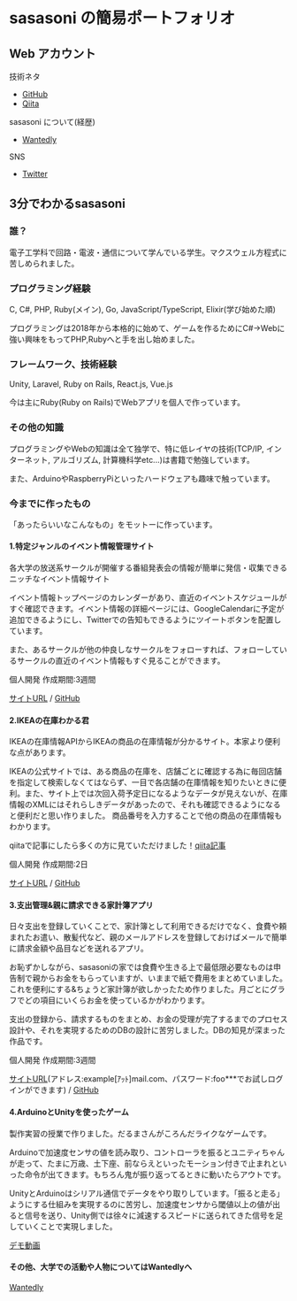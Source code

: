 # sasasoni の簡易ポートフォリオ

## Web アカウント

技術ネタ

- [GitHub](https://github.com/sasasoni)
- [Qiita](https://qiita.com/sasasoni)

sasasoni について(経歴)

- [Wantedly](https://www.wantedly.com/users/73013752)

SNS

- [Twitter](https://twitter.com/sasanium)

## 3分でわかるsasasoni

### 誰？

電子工学科で回路・電波・通信について学んでいる学生。マクスウェル方程式に苦しめられました。

### プログラミング経験

C, C#, PHP, Ruby(メイン), Go, JavaScript/TypeScript, Elixir(学び始めた順)

プログラミングは2018年から本格的に始めて、ゲームを作るためにC#→Webに強い興味をもってPHP,Rubyへと手を出し始めました。

### フレームワーク、技術経験

Unity, Laravel, Ruby on Rails, React.js, Vue.js

今は主にRuby(Ruby on Rails)でWebアプリを個人で作っています。

### その他の知識

プログラミングやWebの知識は全て独学で、特に低レイヤの技術(TCP/IP, インターネット, アルゴリズム, 計算機科学etc...)は書籍で勉強しています。

また、ArduinoやRaspberryPiといったハードウェアも趣味で触っています。

### 今までに作ったもの

「あったらいいなこんなもの」をモットーに作っています。

#### 1.特定ジャンルのイベント情報管理サイト

各大学の放送系サークルが開催する番組発表会の情報が簡単に発信・収集できるニッチなイベント情報サイト

イベント情報トップページのカレンダーがあり、直近のイベントスケジュールがすぐ確認できます。イベント情報の詳細ページには、GoogleCalendarに予定が追加できるようにし、Twitterでの告知もできるようにツイートボタンを配置しています。

また、あるサークルが他の仲良しなサークルをフォローすれば、フォローしているサークルの直近のイベント情報もすぐ見ることができます。

個人開発 作成期間:3週間

[サイトURL](https://banpatsu.herokuapp.com/) / [GitHub](https://github.com/sasasoni/Banpatsu.com)

#### 2.IKEAの在庫わかる君

IKEAの在庫情報APIからIKEAの商品の在庫情報が分かるサイト。本家より便利な点があります。

IKEAの公式サイトでは、ある商品の在庫を、店舗ごとに確認する為に毎回店舗を指定して検索しなくてはならず、一目で各店舗の在庫情報を知りたいときに便利。また、サイト上では次回入荷予定日になるようなデータが見えないが、在庫情報のXMLにはそれらしきデータがあったので、それも確認できるようになると便利だと思い作りました。 商品番号を入力することで他の商品の在庫情報もわかります。 

qiitaで記事にしたら多くの方に見ていただけました！[qiita記事](https://qiita.com/sasasoni/items/b8223453542c90689b84) 

個人開発 作成期間:2日

[サイトURL](https://ikea-stock-finder.herokuapp.com/) / [GitHub](https://github.com/sasasoni/ikea_stock_finder)

#### 3.支出管理&親に請求できる家計簿アプリ

日々支出を登録していくことで、家計簿として利用できるだけでなく、食費や頼まれたお遣い、散髪代など、親のメールアドレスを登録しておけばメールで簡単に請求金額や品目などを送れるアプリ。

お恥ずかしながら、sasasoniの家では食費や生きる上で最低限必要なものは申告制で親からお金をもらっていますが、いままで紙で費用をまとめていました。これを便利にする&ちょうど家計簿が欲しかったため作りました。月ごとにグラフでどの項目にいくらお金を使っているかがわかります。

支出の登録から、請求するものをまとめ、お金の受理が完了するまでのプロセス設計や、それを実現するためのDBの設計に苦労しました。DBの知見が深まった作品です。

個人開発 作成期間:3週間

[サイトURL](https://spending-note.herokuapp.com)(アドレス:example[ｱｯﾄ]mail.com、パスワード:foo\*\*\*でお試しログインができます) / [GitHub](https://github.com/sasasoni/spending-note)

#### 4.ArduinoとUnityを使ったゲーム

製作実習の授業で作りました。だるまさんがころんだライクなゲームです。 

Arduinoで加速度センサの値を読み取り、コントローラを振るとユニティちゃんが走って、たまに万歳、土下座、前ならえといったモーション付きで止まれといった命令が出てきます。もちろん鬼が振り返ってるときに動いたらアウトです。

UnityとArduinoはシリアル通信でデータをやり取りしています。「振ると走る」ようにする仕組みを実現するのに苦労し、加速度センサから閾値以上の値が出ると信号を送り、Unity側では徐々に減速するスピードに送られてきた信号を足していくことで実現しました。

[デモ動画](https://youtu.be/qxWXV1hdgPc)

#### その他、大学での活動や人物についてはWantedlyへ

[Wantedly](https://www.wantedly.com/users/73013752)
